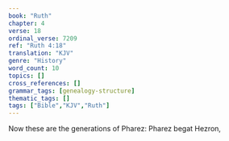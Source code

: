```yaml
---
book: "Ruth"
chapter: 4
verse: 18
ordinal_verse: 7209
ref: "Ruth 4:18"
translation: "KJV"
genre: "History"
word_count: 10
topics: []
cross_references: []
grammar_tags: [genealogy-structure]
thematic_tags: []
tags: ["Bible","KJV","Ruth"]
---
```

Now these are the generations of Pharez: Pharez begat Hezron,
